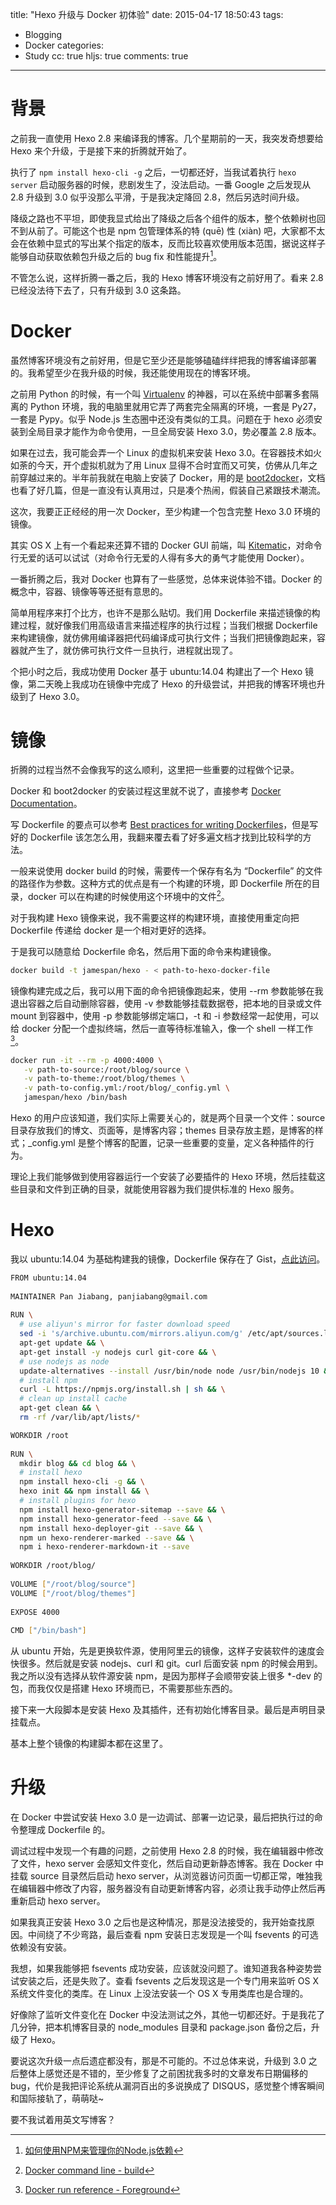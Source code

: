 title: "Hexo 升级与 Docker 初体验"
date: 2015-04-17 18:50:43
tags:
  - Blogging
  - Docker
categories:
  - Study
cc: true
hljs: true
comments: true
---

# 背景 #

之前我一直使用 Hexo 2.8 来编译我的博客。几个星期前的一天，我突发奇想要给 Hexo 来个升级，于是接下来的折腾就开始了。

执行了 `npm install hexo-cli -g` 之后，一切都还好，当我试着执行 `hexo server` 启动服务器的时候，悲剧发生了，没法启动。一番 Google 之后发现从 2.8 升级到 3.0 似乎没那么平滑，于是我决定降回 2.8，然后另选时间升级。

降级之路也不平坦，即使我显式给出了降级之后各个组件的版本，整个依赖树也回不到从前了。可能这个也是 npm 包管理体系的特 (quē) 性 (xiàn) 吧，大家都不太会在依赖中显式的写出某个指定的版本，反而比较喜欢使用版本范围，据说这样子能够自动获取依赖包升级之后的 bug fix 和性能提升[^1]。

[^1]: [如何使用NPM来管理你的Node.js依赖][2]

不管怎么说，这样折腾一番之后，我的 Hexo 博客环境没有之前好用了。看来 2.8 已经没法待下去了，只有升级到 3.0 这条路。

<!-- more --><!-- indicate-the-source -->

# Docker #

虽然博客环境没有之前好用，但是它至少还是能够磕磕绊绊把我的博客编译部署的。我希望至少在我升级的时候，我还能使用现在的博客环境。

之前用 Python 的时候，有一个叫 [Virtualenv][1] 的神器，可以在系统中部署多套隔离的 Python 环境，我的电脑里就用它弄了两套完全隔离的环境，一套是 Py27，一套是 Pypy。似乎 Node.js 生态圈中还没有类似的工具。问题在于 hexo 必须安装到全局目录才能作为命令使用，一旦全局安装 Hexo 3.0，势必覆盖 2.8 版本。

如果在过去，我可能会弄一个 Linux 的虚拟机来安装 Hexo 3.0。在容器技术如火如荼的今天，开个虚拟机就为了用 Linux 显得不合时宜而又可笑，仿佛从几年之前穿越过来的。半年前我就在电脑上安装了 Docker，用的是 [boot2docker][3]，文档也看了好几篇，但是一直没有认真用过，只是凑个热闹，假装自己紧跟技术潮流。

这次，我要正正经经的用一次 Docker，至少构建一个包含完整 Hexo 3.0 环境的镜像。

其实 OS X 上有一个看起来还算不错的 Docker GUI 前端，叫 [Kitematic][4]，对命令行无爱的话可以试试（对命令行无爱的人得有多大的勇气才能使用 Docker）。

一番折腾之后，我对 Docker 也算有了一些感觉，总体来说体验不错。Docker 的概念中，容器、镜像等等还挺有意思的。

简单用程序来打个比方，也许不是那么贴切。我们用 Dockerfile 来描述镜像的构建过程，就好像我们用高级语言来描述程序的执行过程；当我们根据 Dockerfile 来构建镜像，就仿佛用编译器把代码编译成可执行文件；当我们把镜像跑起来，容器就产生了，就仿佛可执行文件一旦执行，进程就出现了。

个把小时之后，我成功使用 Docker 基于 ubuntu:14.04 构建出了一个 Hexo 镜像，第二天晚上我成功在镜像中完成了 Hexo 的升级尝试，并把我的博客环境也升级到了 Hexo 3.0。

# 镜像 #

折腾的过程当然不会像我写的这么顺利，这里把一些重要的过程做个记录。

Docker 和 boot2docker 的安装过程这里就不说了，直接参考 [Docker Documentation][5]。

写 Dockerfile 的要点可以参考 [Best practices for writing Dockerfiles][6]，但是写好的 Dockerfile 该怎怎么用，我翻来覆去看了好多遍文档才找到比较科学的方法。

一般来说使用 docker build 的时候，需要传一个保存有名为 “Dockerfile” 的文件的路径作为参数。这种方式的优点是有一个构建的环境，即 Dockerfile 所在的目录，docker 可以在构建的时候使用这个环境中的文件[^2]。

[^2]: [Docker command line - build][7]

对于我构建 Hexo 镜像来说，我不需要这样的构建环境，直接使用重定向把 Dockerfile 传递给 docker 是一个相对更好的选择。

于是我可以随意给 Dockerfile 命名，然后用下面的命令来构建镜像。

```bash
docker build -t jamespan/hexo - < path-to-hexo-docker-file
```

镜像构建完成之后，我可以用下面的命令把镜像跑起来，使用 --rm 参数能够在我退出容器之后自动删除容器，使用 -v 参数能够挂载数据卷，把本地的目录或文件 mount 到容器中，使用 -p 参数能够绑定端口，-t 和 -i 参数经常一起使用，可以给 docker 分配一个虚拟终端，然后一直等待标准输入，像一个 shell 一样工作[^3]。

[^3]: [Docker run reference - Foreground][8]

```bash
docker run -it --rm -p 4000:4000 \
   -v path-to-source:/root/blog/source \
   -v path-to-theme:/root/blog/themes \
   -v path-to-config.yml:/root/blog/_config.yml \
   jamespan/hexo /bin/bash
```

Hexo 的用户应该知道，我们实际上需要关心的，就是两个目录一个文件：source 目录存放我们的博文、页面等，是博客内容；themes 目录存放主题，是博客的样式；\_config.yml 是整个博客的配置，记录一些重要的变量，定义各种插件的行为。

理论上我们能够做到使用容器运行一个安装了必要插件的 Hexo 环境，然后挂载这些目录和文件到正确的目录，就能使用容器为我们提供标准的 Hexo 服务。

# Hexo #

我以 ubuntu:14.04 为基础构建我的镜像，Dockerfile 保存在了 Gist，[点此访问][9]。


```bash
FROM ubuntu:14.04
 
MAINTAINER Pan Jiabang, panjiabang@gmail.com
 
RUN \
  # use aliyun's mirror for faster download speed
  sed -i 's/archive.ubuntu.com/mirrors.aliyun.com/g' /etc/apt/sources.list && \
  apt-get update && \
  apt-get install -y nodejs curl git-core && \
  # use nodejs as node 
  update-alternatives --install /usr/bin/node node /usr/bin/nodejs 10 && \
  # install npm
  curl -L https://npmjs.org/install.sh | sh && \
  # clean up install cache
  apt-get clean && \
  rm -rf /var/lib/apt/lists/*

WORKDIR /root
 
RUN \
  mkdir blog && cd blog && \
  # install hexo
  npm install hexo-cli -g && \
  hexo init && npm install && \
  # install plugins for hexo
  npm install hexo-generator-sitemap --save && \
  npm install hexo-generator-feed --save && \
  npm install hexo-deployer-git --save && \
  npm un hexo-renderer-marked --save && \
  npm i hexo-renderer-markdown-it --save
 
WORKDIR /root/blog/
 
VOLUME ["/root/blog/source"]
VOLUME ["/root/blog/themes"]
 
EXPOSE 4000
 
CMD ["/bin/bash"]
```

从 ubuntu 开始，先是更换软件源，使用阿里云的镜像，这样子安装软件的速度会快很多。然后就是安装 nodejs、curl 和 git。curl 后面安装 npm 的时候会用到。我之所以没有选择从软件源安装 npm，是因为那样子会顺带安装上很多 *-dev 的包，而我仅仅是搭建 Hexo 环境而已，不需要那些东西的。

接下来一大段脚本是安装 Hexo 及其插件，还有初始化博客目录。最后是声明目录挂载点。

基本上整个镜像的构建脚本都在这里了。

# 升级 #

在 Docker 中尝试安装 Hexo 3.0 是一边调试、部署一边记录，最后把执行过的命令整理成 Dockerfile 的。

调试过程中发现一个有趣的问题，之前使用 Hexo 2.8 的时候，我在编辑器中修改了文件，hexo server 会感知文件变化，然后自动更新静态博客。我在 Docker 中挂载 source 目录然后启动 hexo server，从浏览器访问页面一切都正常，唯独我在编辑器中修改了内容，服务器没有自动更新博客内容，必须让我手动停止然后再重新启动 hexo server。

如果我真正安装 Hexo 3.0 之后也是这种情况，那是没法接受的，我开始查找原因。中间绕了不少弯路，最后查看 npm 安装日志发现是一个叫 fsevents 的可选依赖没有安装。

我想，如果我能够把 fsevents 成功安装，应该就没问题了。谁知道我各种姿势尝试安装之后，还是失败了。查看 fsevents 之后发现这是一个专门用来监听 OS X 系统文件变化的类库。在 Linux 上没法安装一个 OS X 专用类库也是合理的。

好像除了监听文件变化在 Docker 中没法测试之外，其他一切都还好。于是我花了几分钟，把本机博客目录的 node_modules 目录和 package.json 备份之后，升级了 Hexo。

要说这次升级一点后遗症都没有，那是不可能的。不过总体来说，升级到 3.0 之后整体上感觉还是不错的，至少修复了之前困扰我多时的文章发布日期偏移的 bug，代价是我把评论系统从漏洞百出的多说换成了 DISQUS，感觉整个博客瞬间和国际接轨了，萌萌哒~

要不我试着用英文写博客？

[1]: https://virtualenv.pypa.io/en/latest/
[2]: http://www.infoq.com/cn/articles/msh-using-npm-manage-node.js-dependence/
[3]: http://boot2docker.io
[4]: https://kitematic.com
[5]: https://docs.docker.com/installation/
[6]: https://docs.docker.com/articles/dockerfile_best-practices/
[7]: https://docs.docker.com/reference/commandline/cli/#build
[8]: https://docs.docker.com/reference/run/#foreground
[9]: https://gist.github.com/JamesPan/23528eeaaaa4120ef637
